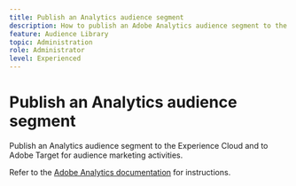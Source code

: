 ```yaml
---
title: Publish an Analytics audience segment 
description: How to publish an Adobe Analytics audience segment to the Experience Cloud and to Adobe Target for audience marketing activities.
feature: Audience Library
topic: Administration
role: Administrator
level: Experienced
---
```


# Publish an Analytics audience segment

Publish an Analytics audience segment to the Experience Cloud and to Adobe Target for audience marketing activities.

Refer to the [Adobe Analytics documentation](https://docs.adobe.com/content/help/en/analytics/components/segmentation/segmentation-workflow/seg-publish.html) for instructions.
